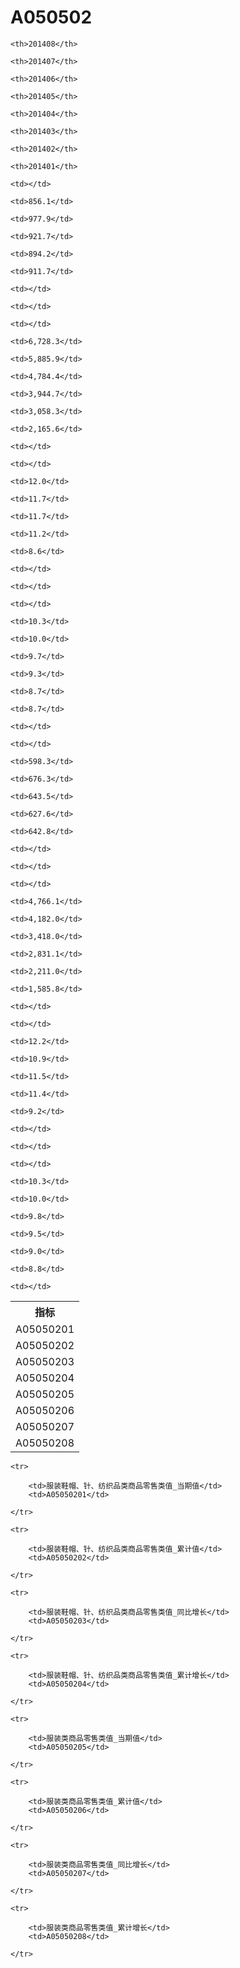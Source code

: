 A050502
======


<table>

<tr>
    <th>指标</th>
    
    <th>201408</th>
    
    <th>201407</th>
    
    <th>201406</th>
    
    <th>201405</th>
    
    <th>201404</th>
    
    <th>201403</th>
    
    <th>201402</th>
    
    <th>201401</th>
    
</tr>


<tr>
    <td>A05050201</td>
    
    <td></td>
    
    <td>856.1</td>
    
    <td>977.9</td>
    
    <td>921.7</td>
    
    <td>894.2</td>
    
    <td>911.7</td>
    
    <td></td>
    
    <td></td>
    

</tr>

<tr>
    <td>A05050202</td>
    
    <td></td>
    
    <td>6,728.3</td>
    
    <td>5,885.9</td>
    
    <td>4,784.4</td>
    
    <td>3,944.7</td>
    
    <td>3,058.3</td>
    
    <td>2,165.6</td>
    
    <td></td>
    

</tr>

<tr>
    <td>A05050203</td>
    
    <td></td>
    
    <td>12.0</td>
    
    <td>11.7</td>
    
    <td>11.7</td>
    
    <td>11.2</td>
    
    <td>8.6</td>
    
    <td></td>
    
    <td></td>
    

</tr>

<tr>
    <td>A05050204</td>
    
    <td></td>
    
    <td>10.3</td>
    
    <td>10.0</td>
    
    <td>9.7</td>
    
    <td>9.3</td>
    
    <td>8.7</td>
    
    <td>8.7</td>
    
    <td></td>
    

</tr>

<tr>
    <td>A05050205</td>
    
    <td></td>
    
    <td>598.3</td>
    
    <td>676.3</td>
    
    <td>643.5</td>
    
    <td>627.6</td>
    
    <td>642.8</td>
    
    <td></td>
    
    <td></td>
    

</tr>

<tr>
    <td>A05050206</td>
    
    <td></td>
    
    <td>4,766.1</td>
    
    <td>4,182.0</td>
    
    <td>3,418.0</td>
    
    <td>2,831.1</td>
    
    <td>2,211.0</td>
    
    <td>1,585.8</td>
    
    <td></td>
    

</tr>

<tr>
    <td>A05050207</td>
    
    <td></td>
    
    <td>12.2</td>
    
    <td>10.9</td>
    
    <td>11.5</td>
    
    <td>11.4</td>
    
    <td>9.2</td>
    
    <td></td>
    
    <td></td>
    

</tr>

<tr>
    <td>A05050208</td>
    
    <td></td>
    
    <td>10.3</td>
    
    <td>10.0</td>
    
    <td>9.8</td>
    
    <td>9.5</td>
    
    <td>9.0</td>
    
    <td>8.8</td>
    
    <td></td>
    

</tr>


</table>

<table>
    
    <tr>

        <td>服装鞋帽、针、纺织品类商品零售类值_当期值</td>
        <td>A05050201</td>

    </tr>
    
    <tr>

        <td>服装鞋帽、针、纺织品类商品零售类值_累计值</td>
        <td>A05050202</td>

    </tr>
    
    <tr>

        <td>服装鞋帽、针、纺织品类商品零售类值_同比增长</td>
        <td>A05050203</td>

    </tr>
    
    <tr>

        <td>服装鞋帽、针、纺织品类商品零售类值_累计增长</td>
        <td>A05050204</td>

    </tr>
    
    <tr>

        <td>服装类商品零售类值_当期值</td>
        <td>A05050205</td>

    </tr>
    
    <tr>

        <td>服装类商品零售类值_累计值</td>
        <td>A05050206</td>

    </tr>
    
    <tr>

        <td>服装类商品零售类值_同比增长</td>
        <td>A05050207</td>

    </tr>
    
    <tr>

        <td>服装类商品零售类值_累计增长</td>
        <td>A05050208</td>

    </tr>
    
</table>